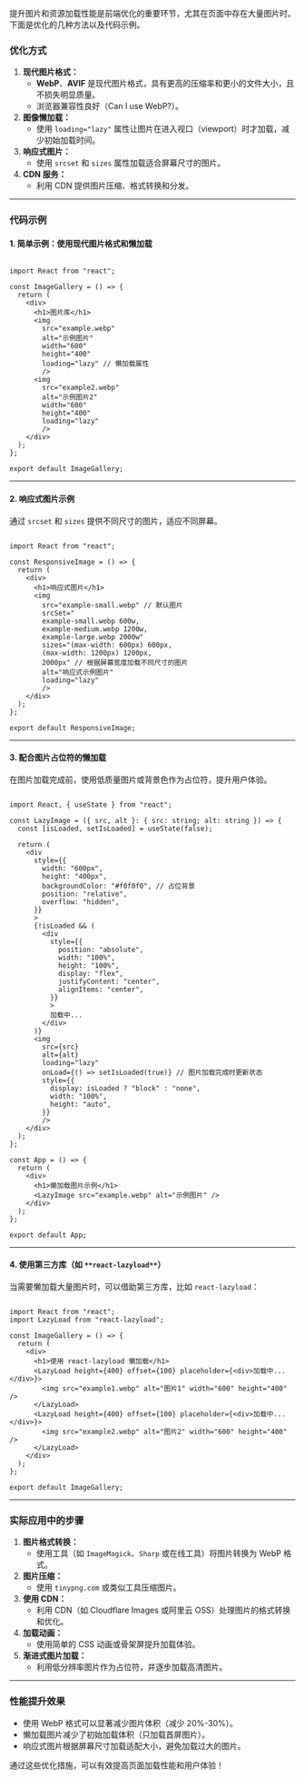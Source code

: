 提升图片和资源加载性能是前端优化的重要环节，尤其在页面中存在大量图片时。下面是优化的几种方法以及代码示例。

### **优化方式**
1. **现代图片格式：**
    - **WebP**、**AVIF** 是现代图片格式，具有更高的压缩率和更小的文件大小，且不损失明显质量。
    - 浏览器兼容性良好（Can I use WebP?）。
2. **图像懒加载：**
    - 使用 `loading="lazy"` 属性让图片在进入视口（viewport）时才加载，减少初始加载时间。
3. **响应式图片：**
    - 使用 `srcset` 和 `sizes` 属性加载适合屏幕尺寸的图片。
4. **CDN 服务：**
    - 利用 CDN 提供图片压缩、格式转换和分发。

---

### **代码示例**
#### **1. 简单示例：使用现代图片格式和懒加载**
```tsx

import React from "react";

const ImageGallery = () => {
  return (
    <div>
      <h1>图片库</h1>
      <img
        src="example.webp"
        alt="示例图片"
        width="600"
        height="400"
        loading="lazy" // 懒加载属性
        />
      <img
        src="example2.webp"
        alt="示例图片2"
        width="600"
        height="400"
        loading="lazy"
        />
    </div>
  );
};

export default ImageGallery;
```

---

#### **2. 响应式图片示例**
通过 `srcset` 和 `sizes` 提供不同尺寸的图片，适应不同屏幕。

```tsx

import React from "react";

const ResponsiveImage = () => {
  return (
    <div>
      <h1>响应式图片</h1>
      <img
        src="example-small.webp" // 默认图片
        srcSet="
        example-small.webp 600w, 
        example-medium.webp 1200w, 
        example-large.webp 2000w"
        sizes="(max-width: 600px) 600px, 
        (max-width: 1200px) 1200px, 
        2000px" // 根据屏幕宽度加载不同尺寸的图片
        alt="响应式示例图片"
        loading="lazy"
        />
    </div>
  );
};

export default ResponsiveImage;
```

---

#### **3. 配合图片占位符的懒加载**
在图片加载完成前，使用低质量图片或背景色作为占位符，提升用户体验。

```tsx

import React, { useState } from "react";

const LazyImage = ({ src, alt }: { src: string; alt: string }) => {
  const [isLoaded, setIsLoaded] = useState(false);

  return (
    <div
      style={{
        width: "600px",
        height: "400px",
        backgroundColor: "#f0f0f0", // 占位背景
        position: "relative",
        overflow: "hidden",
      }}
      >
      {!isLoaded && (
        <div
          style={{
            position: "absolute",
            width: "100%",
            height: "100%",
            display: "flex",
            justifyContent: "center",
            alignItems: "center",
          }}
          >
          加载中...
        </div>
      )}
      <img
        src={src}
        alt={alt}
        loading="lazy"
        onLoad={() => setIsLoaded(true)} // 图片加载完成时更新状态
        style={{
          display: isLoaded ? "block" : "none",
          width: "100%",
          height: "auto",
        }}
        />
    </div>
  );
};

const App = () => {
  return (
    <div>
      <h1>懒加载图片示例</h1>
      <LazyImage src="example.webp" alt="示例图片" />
    </div>
  );
};

export default App;
```

---

#### **4. 使用第三方库（如 **`**react-lazyload**`**）**
当需要懒加载大量图片时，可以借助第三方库，比如 `react-lazyload`：

```tsx

import React from "react";
import LazyLoad from "react-lazyload";

const ImageGallery = () => {
  return (
    <div>
      <h1>使用 react-lazyload 懒加载</h1>
      <LazyLoad height={400} offset={100} placeholder={<div>加载中...</div>}>
        <img src="example1.webp" alt="图片1" width="600" height="400" />
      </LazyLoad>
      <LazyLoad height={400} offset={100} placeholder={<div>加载中...</div>}>
        <img src="example2.webp" alt="图片2" width="600" height="400" />
      </LazyLoad>
    </div>
  );
};

export default ImageGallery;
```

---

### **实际应用中的步骤**
1. **图片格式转换：**
    - 使用工具（如 `ImageMagick`、`Sharp` 或在线工具）将图片转换为 WebP 格式。
2. **图片压缩：**
    - 使用 `tinypng.com` 或类似工具压缩图片。
3. **使用 CDN：**
    - 利用 CDN（如 Cloudflare Images 或阿里云 OSS）处理图片的格式转换和优化。
4. **加载动画：**
    - 使用简单的 CSS 动画或骨架屏提升加载体验。
5. **渐进式图片加载：**
    - 利用低分辨率图片作为占位符，并逐步加载高清图片。

---

### **性能提升效果**
+ 使用 WebP 格式可以显著减少图片体积（减少 20%-30%）。
+ 懒加载图片减少了初始加载体积（只加载首屏图片）。
+ 响应式图片根据屏幕尺寸加载适配大小，避免加载过大的图片。

通过这些优化措施，可以有效提高页面加载性能和用户体验！

